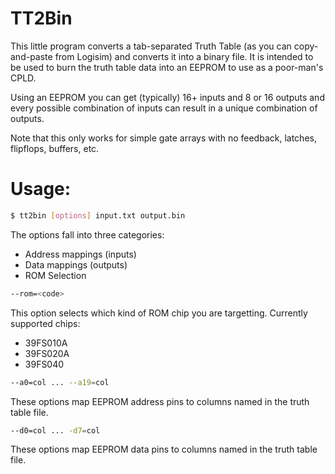 TT2Bin
======

This little program converts a tab-separated Truth Table (as you can copy-and-paste from Logisim)
and converts it into a binary file. It is intended to be used to burn the truth table data into
an EEPROM to use as a poor-man's CPLD. 

Using an EEPROM you can get (typically) 16+ inputs and 8 or 16 outputs and every possible combination
of inputs can result in a unique combination of outputs.

Note that this only works for simple gate arrays with no feedback, latches, flipflops, buffers, etc.

Usage:
======

```bash
$ tt2bin [options] input.txt output.bin
```

The options fall into three categories:

* Address mappings (inputs)
* Data mappings (outputs)
* ROM Selection

```bash
--rom=<code>
```

This option selects which kind of ROM chip you are targetting. Currently supported chips:

* 39FS010A
* 39FS020A
* 39FS040

```bash
--a0=col ... --a19=col
```

These options map EEPROM address pins to columns named in the truth table file.

```bash
--d0=col ... -d7=col
```

These options map EEPROM data pins to columns named in the truth table file.
